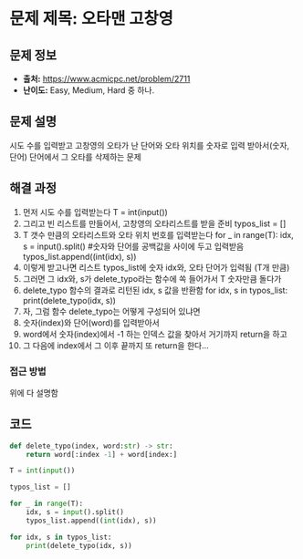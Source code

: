 # 문제 제목: 오타맨 고창영

## 문제 정보
- **출처:** https://www.acmicpc.net/problem/2711
- **난이도:** Easy, Medium, Hard 중 하나.

## 문제 설명
시도 수를 입력받고 
고창영의 오타가 난 단어와 오타 위치를 숫자로 입력 받아서(숫자, 단어)
단어에서 그 오타를 삭제하는 문제

## 해결 과정

1. 먼저 시도 수를 입력받는다 T = int(input())
2. 그리고 빈 리스트를 만들어서, 고창영의 오타리스트를 받을 준비 typos_list = []
3. T 갯수 만큼의 오타리스트와 오타 위치 번호를 입력받는다 
for _ in range(T):
    idx, s = input().split() #숫자와 단어를 공백값을 사이에 두고 입력받음 
    typos_list.append((int(idx), s))
4. 이렇게 받고나면 리스트 typos_list에 숫자 idx와, 오타 단어가 입력됨 (T개 만큼)
5. 그러면 그 idx와, s가 delete_typo라는 함수에 쏙 들어가서 T 숫자만큼 돌다가
6. delete_typo 함수의 결과로 리턴된 idx, s 값을 반환함 
for idx, s in typos_list:
    print(delete_typo(idx, s))
7. 자, 그럼 함수 delete_typo는 어떻게 구성되어 있냐면 
8. 숫자(index)와 단어(word)를 입력받아서 
9. word에서 숫자(index)에서 -1 하는 인덱스 값을 찾아서 거기까지 return을 하고 
10. 그 다음에 index에서 그 이후 끝까지 또 return을 한다...


### 접근 방법
위에 다 설명함 


## 코드
```python
def delete_typo(index, word:str) -> str:
    return word[:index -1] + word[index:]

T = int(input())

typos_list = []

for _ in range(T):
    idx, s = input().split()
    typos_list.append((int(idx), s))

for idx, s in typos_list:
    print(delete_typo(idx, s))

